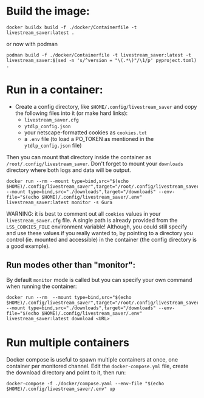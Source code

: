 # Build the image:

```
docker buildx build -f ./docker/Containerfile -t livestream_saver:latest .
```
or now with podman
```
podman build -f ./docker/Containerfile -t livestream_saver:latest -t livestream_saver:$(sed -n 's/^version = "\(.*\)"/\1/p' pyproject.toml) .
```

# Run in a container:

* Create a config directory, like `$HOME/.config/livestream_saver` and copy the following files into it (or make hard links):
  * `livestream_saver.cfg`
  * `ytdlp_config.json`
  * your netscape-formatted cookies as `cookies.txt`
  * a `.env` file (to load a PO_TOKEN as mentioned in the `ytdlp_config.json` file)

Then you can mount that directory inside the container as `/root/.config/livestream_saver`.
Don't forget to mount your `downloads` directory where both logs and data will be output.

```docker
docker run --rm --mount type=bind,src="$(echo $HOME)/.config/livestream_saver",target="/root/.config/livestream_saver" --mount type=bind,src="./downloads",target="/downloads" --env-file="$(echo $HOME)/.config/livestream_saver/.env" livestream_saver:latest monitor -s Gura
```

WARNING: it is best to comment out all `cookies` values in your `livestream_saver.cfg` file. A single path is already provided from the `LSS_COOKIES_FILE` environment variable! 
Although, you could still specify and use these values if you really wanted to, by pointing to a directory you control (ie. mounted and accessible) in the container (the config directory is a good example).


## Run modes other than "monitor":

By default `monitor` mode is called but you can specify your own command when running the container:

```docker
docker run --rm  --mount type=bind,src="$(echo $HOME)/.config/livestream_saver",target="/root/.config/livestream_saver" --mount type=bind,src="./downloads",target="/downloads" --env-file="$(echo $HOME)/.config/livestream_saver/.env" livestream_saver:latest download <URL> 
```

# Run multiple containers

Docker compose is useful to spawn multiple containers at once, one container per monitored channel.
Edit the `docker-compose.yml` file, create the download directory and point to it, then run:

```
docker-compose -f ./docker/compose.yaml --env-file "$(echo $HOME)/.config/livestream_saver/.env" up 
```